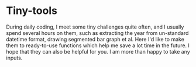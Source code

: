 # Tiny-tools
During daily coding, I meet some tiny challenges quite often, and I usually spend several hours on them, such as extracting the year from un-standard datetime format, drawing segmented bar graph et al. Here I'd like to make them to ready-to-use functions which help me save a lot time in the future. I hope that they can also be helpful for you. I am more than happy to take any inputs.
